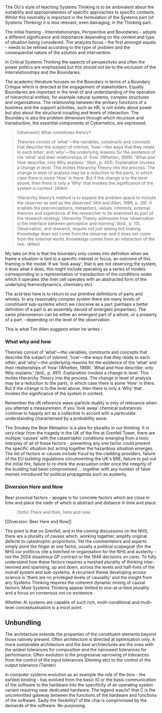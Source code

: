 The OU's style of teaching Systems Thinking is to be ambivalent about the suitability and appropriateness of specific approaches to specific contexts. Whilst this neutrality is important in the formulation of the Systems part (of Systems Thinking) it is less relevant, even damaging, in the Thinking part.

The initial framing - Interrelationships, Perspective and Boundaries - adopts a different significance and importance depending on the context and type of situation being considered. The analysts focus - the first amongst equals - needs to be refined according to the type of problem and the consequential nature of the solution and intervention.

In Critical Systems Thinking the aspects of perspectives and often the power politics are emphasised but this should not be to the exclusion of the Interrelationships and the Boundaries.

The academic literature focuses on the Boundary in terms of a Boundary Critique which is directed at the engagement of stakeholders. Equally Boundaries are important in the level of and understanding of the operation of hierarchical entities, for example natural systems, complex structures and organisations. The relationship between the primary functions of a business and the support activities, such as HR, is not solely about power but also about the structural coupling and levels of interaction. The Boundary is also the problem dimension through which recursion and transduction, the essential components of Cybernetics, are expressed.

> [!diversion]
> What constitutes theory?
>  
> Theories consist of ‘what’—the variables, constructs and concepts that describe the subject of  interest; ‘how’—the ways that they relate to each other; and ‘why’—the underlying reasons for the existence of the ‘what’ and their relationships of ‘how’ (Whetten, 1989). ‘What and How describe; only Why explains.’ (ibid., p. 491). Explanation invokes a change in level. This invites Hierarchy Theory into the process. The change in level of analysis may be a reduction to the parts, in which case there is some ‘How’ in there. But if the change is to the level above, then there is only a ‘Why’ that invokes the significance of the system in context. (Allen)


> ‘Hierarchy theory’s method is to expand the problem space to include the observer as well as the observed’ (Ahl and Allen, 1996, p. 28). It enables the preconceptions, metaphors, values, interests, external theories and experience of the researcher to be examined as part of the research strategy. Hierarchy Theory addresses how ‘observation is the interface between perception and learning’ (ibid., p. 13). Observation, and research, require not just seeing but looking. Knowledge does not come from the observer and it does not come from the external world. Knowledge comes from an interaction of the two.  (Allen)


My take on this is that the boundary only comes into definition when we frame a situation is tied to a specific interest or focus, an outcome of this framing is the model. If we 'look away', that is are not observing the system, it does what it does, this might include operating as a series of models corresponding to a representation or transduction of the conditions under which it operates (the  liver cell operates with an abstracted form of the underlying thermodynamics, chemistry etc). 

The acid test here is to return to our primitive definitions of parts and wholes. In any reasonably complex system there are many levels of constituent sub-systems which we conceive as a part (perhaps a better definition of a part is an assembly devoid of emergent properties). The same phenomenon can be either an emergent part of a whole, or a property of a part - depending on the level of the observation.

This is what Tim Allen suggests when he writes - 

### What why and how

Theories consist of ‘what’—the variables, constructs and concepts that describe the subject of  interest; ‘how’—the ways that they relate to each other; and ‘why’—the underlying reasons for the existence of the ‘what’ and their relationships of ‘how’ (Whetten, 1989). ‘What and How describe; only Why explains.’ (ibid., p. 491). Explanation invokes a change in level. This invites Hierarchy Theory into the process. The change in level of analysis may be a reduction to the parts, in which case there is some ‘How’ in there. But if the change is to the level above, then there is only a ‘Why’ that invokes the significance of the system in context.

Remember the oft reference wave-particle duality is only of relevance when you attempt a measurement. If you 'look away' chemical substances continue to happily act as a collective in accord with a particulate understanding characterised by a probability wave.

The Smokey the Bear Metaphor is a plea for plurality in our thinking. It is very clear from the tragedy in the UK of the fire at Grenfell Tower, there are multiple 'causes' with the catastrophic conditions emerging from a toxic interplay of all of these factors - preventing any one factor could prevent the specific situation but acting together the hazardous situation emerges. The list of factors or causes include fraud by the cladding providers, failure of the EU building regulations circumventing the UK's BRE, failure to put out the initial fire, failure to re-think the evacuation order once the integrity of the building had been compromised ... together with any number of false memes introduced for political propaganda such as austerity. 

### Diversion Here and Now

Beer proximal factors - apogee is for concrete factors which are close in time and place the nadir of which is abstract and distance in time and place.

> [!info]
> There and then, here and now.

[[Diversion: Beer Here and Now]]

The point is that on Grenfell, and in the coming discussions on the NHS, there are a plurality of causes which, working together, amplify original defects to catastrophic proportions. Yet the commentators and experts simply point the finger at one factor, usually a political scapegoat (for the NHS our politicos cite a botched re-organisation for the NHS and austerity - not the 2004 disastrous GP contract or the 1948 decisions on care). To fully understand how these factors requires a meshed plurality of thinking inter-twinned and spanning, up and down, across the levels and half-lives of the overall system and sub-systems. A recurrent theme developing across science is 'there are no privileged levels of causality' and the insight from any Systems Thinking requires the coherent dynamic mixing of causal factors. Most Systems Thinking appear limited to one-at-a-time plurality and a focus on consensus not co-existence.

Whether AI systems are capable of such rich, multi-conditional and multi-level conceptualisation is a moot point.

## Unbundling

The architecture extends the properties of the constituent elements beyond those natively present. Often architecture is directed at optimisation only. A more sustainable architecture and the best architectures are the ones with the widest tolerances for composition and the narrowest tolerances for performance. Often evolution is the progressive narrowing of tolerances from the control of the input tolerances (Deming etc) to the control of the output tolerance (Tainter)

In computer systems evolution as an example the role of the bios - the earliest binding - has evolved from the basic IO or the basis communication of the software to the hardware into the specificity of an operating system variant requiring near dedicated hardware. The legend was/is? that C is the uncommitted gateway between the functions of the hardware and functions of the software. Sadly the flexibility? of the chip is compromised by the demands of the software. Re-purposing